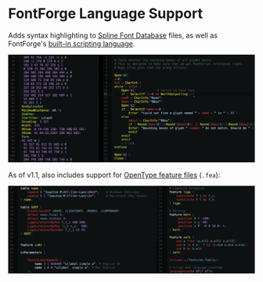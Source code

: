FontForge Language Support
==========================

Adds syntax highlighting to [Spline Font Database][1] files, as well as
FontForge's [built-in scripting language][2].

![Because I can't stand Python][3]

As of v1.1, also includes support for [OpenType feature files][4] (`.fea`):

![Just because][5]

[Referenced links]:_____________________________________________________________
[1]: http://fontforge.github.io/en-US/documentation/developers/sfdformat/
[2]: http://fontforge.github.io/en-US/documentation/scripting/native/
[3]: https://github.com/Alhadis/language-fontforge/blob/master/prev-1.png?raw=1
[4]: http://www.adobe.com/devnet/opentype/afdko/topic_feature_file_syntax.html
[5]: https://github.com/Alhadis/language-fontforge/blob/master/prev-2.png?raw=1
